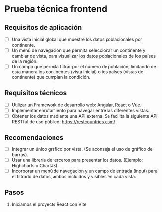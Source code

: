 # Prueba técnica frontend

## Requisitos de aplicación
- [ ] Una vista inicial global que muestre los datos poblacionales por continente.
- [ ] Un menú de navegación que permita seleccionar un continente y cambiar de vista, para
visualizar los datos poblacionales de los países de la región.
- [ ] Un campo que permita filtrar por el número de población, limitando de esta manera los
continentes (vista inicial) o los países (vistas de continente) que cumplan la condición.

## Requisitos técnicos
- [ ] Utilizar un Framework de desarrollo web: Angular, React o Vue.
- [ ] Implementar enrutamiento para navegar entre las diferentes vistas.
- [ ] Obtener los datos mediante una API externa. Se facilita la siguiente API RESTful de uso
público: https://restcountries.com/

## Recomendaciones
- [ ] Integrar un único gráfico por vista. (Se aconseja el uso de gráfico de barras).
- [ ] Usar una librería de terceros para presentar los datos. (Ejemplo: Highcharts o ChartJS).
- [ ] Incorporar un menú de navegación y un campo de entrada (input) para el filtrado de
datos, ambos incluidos y visibles en cada vista.

## Pasos
1. Iniciamos el proyecto React con Vite